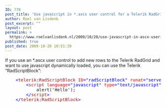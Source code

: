 ```yaml
---
ID: 778
post_title: 'Use javascript in *.ascx user control for a Telerik RadGrid EditForm'
author: Roel van Lisdonk
post_excerpt: ""
layout: post
permalink: >
  https://www.roelvanlisdonk.nl/2009/10/20/use-javascript-in-ascx-user-control-for-a-telerik-radgrid-editform/
published: true
post_date: 2009-10-20 10:51:39
---
```

<p>If you use an *.ascx user control to add new rows to the Telerik RadGrid and want to use javascript dynamically loaded, you can use the Telerik “RadScriptBlock”:</p>  <pre class="code"><span style="color: blue">    &lt;</span><span style="color: #a31515">telerik</span><span style="color: blue">:</span><span style="color: #a31515">RadScriptBlock </span><span style="color: red">ID</span><span style="color: blue">=&quot;radScriptBlock&quot; </span><span style="color: red">runat</span><span style="color: blue">=&quot;server&quot;&gt;
        &lt;</span><span style="color: #a31515">script </span><span style="color: red">language</span><span style="color: blue">=&quot;javascript&quot; </span><span style="color: red">type</span><span style="color: blue">=&quot;text/javascript&quot;&gt;
            </span>alert('Hello');
        <span style="color: blue">&lt;/</span><span style="color: #a31515">script</span><span style="color: blue">&gt;
    &lt;/</span><span style="color: #a31515">telerik</span><span style="color: blue">:</span><span style="color: #a31515">RadScriptBlock</span><span style="color: blue">&gt;</span></pre>
<a href="http://11011.net/software/vspaste"></a>